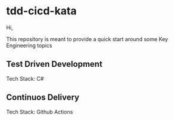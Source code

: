 # tdd-cicd-kata

Hi,

This repository is meant to provide a quick start around some Key Engineering topics

## Test Driven Development

Tech Stack: C#

## Continuos Delivery

Tech Stack: Github Actions
